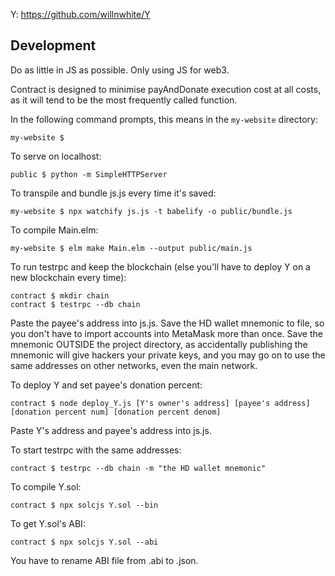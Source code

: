 Y: https://github.com/willnwhite/Y

## Development

Do as little in JS as possible. Only using JS for web3.

Contract is designed to minimise payAndDonate execution cost at all costs, as it will tend to be the most frequently called function.

In the following command prompts, this means in the `my-website` directory:
```shell
my-website $
```

To serve on localhost:
```shell
public $ python -m SimpleHTTPServer
```

To transpile and bundle js.js every time it's saved:
```shell
my-website $ npx watchify js.js -t babelify -o public/bundle.js
```

To compile Main.elm:
```shell
my-website $ elm make Main.elm --output public/main.js
```

To run testrpc and keep the blockchain (else you'll have to deploy Y on a new blockchain every time):
```shell
contract $ mkdir chain
contract $ testrpc --db chain
```
Paste the payee's address into js.js.
Save the HD wallet mnemonic to file, so you don't have to import accounts into MetaMask more than once. Save the mnemonic OUTSIDE the project directory, as accidentally publishing the mnemonic will give hackers your private keys, and you may go on to use the same addresses on other networks, even the main network.

To deploy Y and set payee's donation percent:
```shell
contract $ node deploy_Y.js [Y's owner's address] [payee's address] [donation percent num] [donation percent denom]
```
Paste Y's address and payee's address into js.js.

To start testrpc with the same addresses:
```shell
contract $ testrpc --db chain -m "the HD wallet mnemonic"
```

To compile Y.sol:
```shell
contract $ npx solcjs Y.sol --bin
```

To get Y.sol's ABI:
```shell
contract $ npx solcjs Y.sol --abi
```
You have to rename ABI file from .abi to .json.
